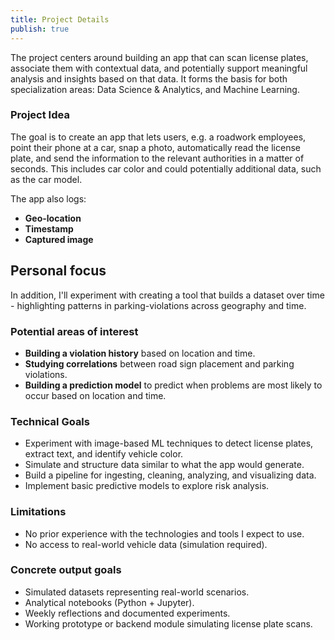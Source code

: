```yaml
---
title: Project Details
publish: true
---
```

The project centers around building an app that can scan license plates, associate them with contextual data, and potentially support meaningful analysis and insights based on that data. It forms the basis for both specialization areas: Data Science & Analytics, and Machine Learning.
### Project Idea
The goal is to create an app that lets users, e.g. a roadwork employees, point their phone at a car, snap a photo, automatically read the license plate, and send the information to the relevant authorities in a matter of seconds. This includes car color and could potentially additional data, such as the car model.

The app also logs:
- **Geo-location**
- **Timestamp**
- **Captured image**

## Personal focus
In addition, I'll experiment with creating a tool that builds a dataset over time - highlighting patterns in parking-violations across geography and time.

### Potential areas of interest
-  **Building a violation history** based on location and time.
-  **Studying correlations** between road sign placement and parking violations.
-  **Building a prediction model** to predict when problems are most likely to occur based on location and time.

### Technical Goals
- Experiment with image-based ML techniques to detect license plates, extract text, and identify vehicle color.
- Simulate and structure data similar to what the app would generate.
- Build a pipeline for ingesting, cleaning, analyzing, and visualizing data.
- Implement basic predictive models to explore risk analysis.

### Limitations
- No prior experience with the technologies and tools I expect to use.
- No access to real-world vehicle data (simulation required).

### Concrete output goals
- Simulated datasets representing real-world scenarios.
- Analytical notebooks (Python + Jupyter).
- Weekly reflections and documented experiments.
- Working prototype or backend module simulating license plate scans.